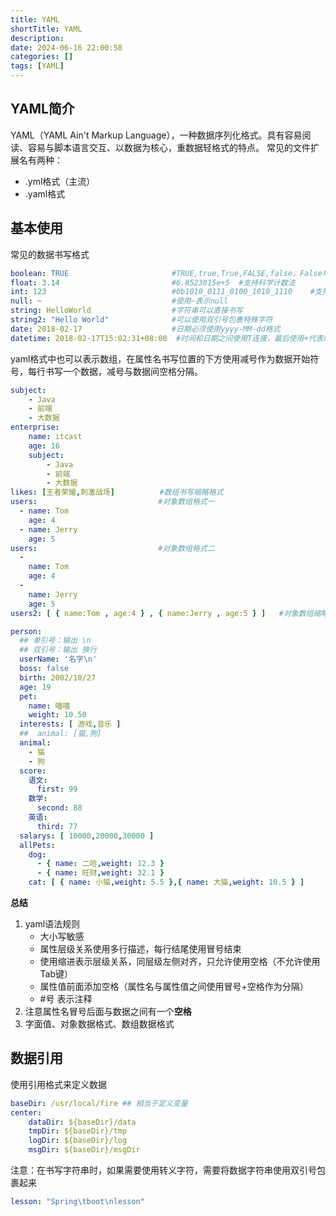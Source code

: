 ```yaml
---
title: YAML
shortTitle: YAML
description: 
date: 2024-06-16 22:00:58
categories: []
tags: [YAML]
---
```

## YAML简介
YAML（YAML Ain't Markup Language），一种数据序列化格式。具有容易阅读、容易与脚本语言交互、以数据为核心，重数据轻格式的特点。
常见的文件扩展名有两种：

-  .yml格式（主流） 
-  .yaml格式
## 基本使用
常见的数据书写格式
```yaml
boolean: TRUE  						#TRUE,true,True,FALSE,false，False均可
float: 3.14    						#6.8523015e+5  #支持科学计数法
int: 123       						#0b1010_0111_0100_1010_1110    #支持二进制、八进制、十六进制
null: ~        						#使用~表示null
string: HelloWorld      			#字符串可以直接书写
string2: "Hello World"  			#可以使用双引号包裹特殊字符
date: 2018-02-17        			#日期必须使用yyyy-MM-dd格式
datetime: 2018-02-17T15:02:31+08:00  #时间和日期之间使用T连接，最后使用+代表时区
```
yaml格式中也可以表示数组，在属性名书写位置的下方使用减号作为数据开始符号，每行书写一个数据，减号与数据间空格分隔。
```yaml
subject:
	- Java
	- 前端
	- 大数据
enterprise:
	name: itcast
    age: 16
    subject:
    	- Java
        - 前端
        - 大数据
likes: [王者荣耀,刺激战场]			#数组书写缩略格式
users:							 #对象数组格式一
  - name: Tom
   	age: 4
  - name: Jerry
    age: 5
users:							 #对象数组格式二
  -  
    name: Tom
    age: 4
  -   
    name: Jerry
    age: 5			    
users2: [ { name:Tom , age:4 } , { name:Jerry , age:5 } ]	#对象数组缩略格式
```
```yaml
person:
  ## 单引号：输出 \n
  ## 双引号：输出 换行
  userName: '名字\n'
  boss: false
  birth: 2002/10/27
  age: 19
  pet:
    name: 喵喵
    weight: 10.50
  interests: [ 游戏,音乐 ]
  ##  animal: [猫,狗]
  animal:
    - 猫
    - 狗
  score:
    语文:
      first: 99
    数学:
      second: 88
    英语:
      third: 77
  salarys: [ 10000,20000,30000 ]
  allPets:
    dog:
      - { name: 二哈,weight: 12.3 }
      - { name: 旺财,weight: 32.1 }
    cat: [ { name: 小猫,weight: 5.5 },{ name: 大猫,weight: 10.5 } ]
```
**总结**

1. yaml语法规则 
   - 大小写敏感
   - 属性层级关系使用多行描述，每行结尾使用冒号结束
   - 使用缩进表示层级关系，同层级左侧对齐，只允许使用空格（不允许使用Tab键）
   - 属性值前面添加空格（属性名与属性值之间使用冒号+空格作为分隔）
   - #号 表示注释
2. 注意属性名冒号后面与数据之间有一个**空格**
3. 字面值、对象数据格式、数组数据格式
## 数据引用
使用引用格式来定义数据
```yaml
baseDir: /usr/local/fire ## 相当于定义变量
center:
    dataDir: ${baseDir}/data
    tmpDir: ${baseDir}/tmp
    logDir: ${baseDir}/log
    msgDir: ${baseDir}/msgDir
```
注意：在书写字符串时，如果需要使用转义字符，需要将数据字符串使用双引号包裹起来
```yaml
lesson: "Spring\tboot\nlesson"
```
